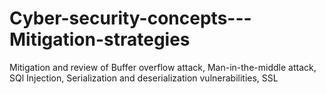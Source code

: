 # Cyber-security-concepts---Mitigation-strategies
Mitigation and review of Buffer overflow attack, Man-in-the-middle attack, SQl Injection, Serialization and deserialization vulnerabilities, SSL

